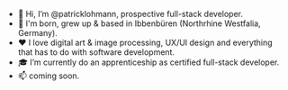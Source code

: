 - 👋 Hi, I’m @patricklohmann, prospective full-stack developer.
- 🍼 I'm born, grew up & based in Ibbenbüren (Northrhine Westfalia, Germany).
- ❤️ I love digital art & image processing, UX/UI design and everything that has to do with software development. 
- 🎓 I’m currently do an apprenticeship as certified full-stack developer.
- 📫 coming soon.

<!---
patricklohmann/patricklohmann is a ✨ special ✨ repository because its `README.md` (this file) appears on your GitHub profile.
You can click the Preview link to take a look at your changes.
--->
